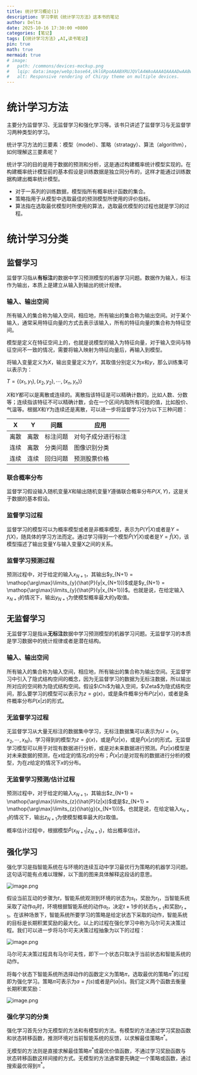 ```yaml
---
title: 统计学习概论(1)
description: 学习李航《统计学习方法》这本书的笔记
author: Delta
date: 2025-10-16 17:30:00 +0800
categories: [笔记]
tags: [《统计学习方法》,AI,读书笔记]
pin: true
math: true
mermaid: true
# image:
#   path: /commons/devices-mockup.png
#   lqip: data:image/webp;base64,UklGRpoAAABXRUJQVlA4WAoAAAAQAAAADwAABwAAQUxQSDIAAAARL0AmbZurmr57yyIiqE8oiG0bejIYEQTgqiDA9vqnsUSI6H+oAERp2HZ65qP/VIAWAFZQOCBCAAAA8AEAnQEqEAAIAAVAfCWkAALp8sF8rgRgAP7o9FDvMCkMde9PK7euH5M1m6VWoDXf2FkP3BqV0ZYbO6NA/VFIAAAA
#   alt: Responsive rendering of Chirpy theme on multiple devices.
---
```


# 统计学习方法

主要分为监督学习、无监督学习和强化学习等。该书只讲述了监督学习与无监督学习两种类型的学习。

统计学习方法的三要素：模型（model）、策略（stratagy）、算法（algorithm），如何理解这三要素呢？

统计学习的目的是用于数据的预测和分析，这是通过构建概率统计模型实现的。在构建概率统计模型前的基本假设是训练数据是独立同分布的，这样才能通过训练数据构建出概率统计模型。

- 对于一系列的训练数据，模型指所有概率统计函数的集合。
- 策略指用于从模型中选取最佳的预测模型所使用的评价指标。
- 算法指在选取最优模型时所使用的算法，选取最优模型的过程也就是学习的过程。

# 统计学习分类

## 监督学习

监督学习指从**有标注**的数据中学习预测模型的机器学习问题。数据作为输入，标注作为输出，本质上是建立从输入到输出的统计规律。

### 输入、输出空间

所有输入的集合称为输入空间，相应地，所有输出的集合称为输出空间。对于某个输入，通常采用特征向量的方式去表示该输入，所有的特征向量的集合称为特征空间。

模型是定义在特征空间上的，也就是说模型的输入为特征向量，对于输入空间与特征空间不一致的情况，需要将输入映射为特征向量后，再输入到模型。

将输入变量定义为$X$，输出变量定义为$Y$，其取值分别定义为$x$和$y$，那么训练集可以表示为：

$T = \{(x_1,y_1),(x_2,y_2),\cdots,(x_n,y_n)\}$

$X$和$Y$都可以是离散或连续的。离散指该特征是可以精确计数的，比如人数、分数等；连续指该特征不可以精确计数，会在一个区间内取所有可能的值，比如股价、气温等。根据$X$和$Y$为连续还是离散，可以进一步将监督学习分为以下三种问题：

| X | Y | 问题 | 应用 |
| --- | --- | --- | --- |
| 离散 | 离散 | 标注问题 | 对句子成分进行标注 |
| 连续 | 离散 | 分类问题 | 图像识别分类 |
| 连续 | 连续 | 回归问题 | 预测股票价格 |

### 联合概率分布

监督学习假设输入随机变量$X$和输出随机变量$Y$遵循联合概率分布$P(X,Y)$，这是关于数据的基本假设。

### 监督学习过程

监督学习的模型可以为概率模型或者是非概率模型，表示为$P(Y|X)$或者是$Y = f(X)$，随具体的学习方法而定。通过学习得到一个模型$\hat{P}(Y|X)$或者是$Y = \hat{f}(X)$，该模型描述了输出变量Y与输入变量X之间的关系。

### 监督学习预测过程

预测过程中，对于给定的输入$x_{N+1}$，其输出$y_{N+1} = \mathop{\arg\max}\limits_{y}(\hat{P}(y|x_{N+1}))$或是$y_{N+1} = \mathop{\arg\max}\limits_{y}(\hat{P}(y|x_{N+1}))$。也就是说，在给定输入$x_{N+1}$的情况下，输出$y_{N+1}$为使模型概率最大的y取值。

## 无监督学习

无监督学习是指从**无标注**数据中学习预测模型的机器学习问题。无监督学习的本质是学习数据中的统计规律或者是潜在结构。

### 输入、输出空间

所有输入的集合称为输入空间，相应地，所有输出的集合称为输出空间。无监督学习中引入了隐式结构空间的概念，因为无监督学习的数据为无标注数据，所以输出所对应的空间称为隐式结构空间。假设$\Chi$为输入空间，$\Zeta$为隐式结构空间，那么要学习的模型可以表示为$z = g(x)$，或是条件概率分布$P(z|x)$，或者是条件概率分布$P(x|z)$的形式。

### 无监督学习过程

无监督学习从大量无标注的数据集中学习，无标注数据集可以表示为$U = \{x_1, x_2, \cdots, x_N\}$。学习得到的模型为$z = \hat{g}(x)$，或是$\hat{P}(z|x)$，或是$\hat{P}(x|z)$的形式。无监督学习模型可以用于对现有数据进行分析，或是对未来数据进行预测。$\hat{P}(z|x)$模型是对未来数据的预测，在$x$给定的情况$z$的分布；$\hat{P}(x|z)$是对现有的数据进行分析的模型，为在$z$给定的情况下$x$的分布。

### 无监督学习预测/估计过程

预测过程中，对于给定的输入$x_{N+1}$，其输出$z_{N+1} = \mathop{\arg\max}\limits_{z}(\hat{P}(z|x))$或是$z_{N+1} = \mathop{\arg\max}\limits_{z}(\hat{g}(x_{N+1}))$。也就是说，在给定输入$x_{N+1}$的情况下，输出$z_{N+1}$为使模型概率最大的z取值。

概率估计过程中，根据模型$\hat{P}(x_{N+1}|z_{N+1})$，给出概率估计。

## 强化学习

强化学习是指智能系统在与环境的连续互动中学习最优行为策略的机器学习问题。这句话可能有点难以理解，以下面的图来具体解释这段话的意思。

![image.png](..\assets\posts\ai_study\2025-10-16_notes\image.png)

假设当前互动的步骤为$t$，智能系统观测到环境的状态为$s_t$，奖励为$r_t$，当智能系统采取了动作$a_t$时，环境根据智能系统的动作$a_t$，决定$t+1$步的状态$s_{t+1}$和奖励$r_{t+1}$。在该种场景下，智能系统所要学习的策略是给定状态下采取的动作，智能系统的目标是长期积累奖励的最大化。以上的过程在强化学习中称为马尔可夫决策过程。我们可以进一步将马尔可夫决策过程抽象为以下的过程：

![image.png](..\assets\posts\ai_study\2025-10-16_notes\image%201.png)

马尔可夫决策过程具有马尔可夫性，即下一个状态只取决于当前状态和智能系统的动作。

将每个状态下智能系统所选择动作的函数定义为策略$\pi$，选取最优的策略$\pi^*$的过程即为强化学习。策略$\pi$可表示为$a = f(s)$或者是$P(a|s)$。我们定义两个函数去衡量长期积累奖励：

![image.png](..\assets\posts\ai_study\2025-10-16_notes\image%202.png)

### 强化学习的分类

强化学习首先分为无模型的方法和有模型的方法。有模型的方法通过学习奖励函数和状态转移函数，推测环境对当前智能系统的反馈，以求解最佳策略$\pi^*$。

无模型的方法则是直接求解最佳策略$\pi^*$或最优价值函数，不通过学习奖励函数与状态转移函数这样间接的方式。无模型的方法通常要先确定一个策略或函数，通过搜索最优得到$\pi^*$。